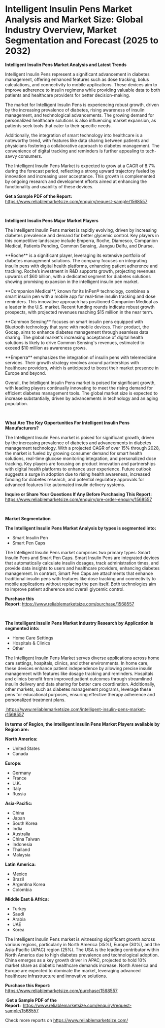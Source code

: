 <p><h1>Intelligent Insulin Pens Market Analysis and Market Size: Global Industry Overview, Market Segmentation and Forecast (2025 to 2032)</h1></p><p><strong>Intelligent Insulin Pens Market Analysis and Latest Trends</strong></p>
<p><p>Intelligent Insulin Pens represent a significant advancement in diabetes management, offering enhanced features such as dose tracking, bolus calculations, and connectivity to mobile applications. These devices aim to improve adherence to insulin regimens while providing valuable data to both patients and healthcare providers for better decision-making.</p><p>The market for Intelligent Insulin Pens is experiencing robust growth, driven by the increasing prevalence of diabetes, rising awareness of insulin management, and technological advancements. The growing demand for personalized healthcare solutions is also influencing market expansion, as patients seek tools that cater to their specific needs.</p><p>Additionally, the integration of smart technology into healthcare is a noteworthy trend, with features like data sharing between patients and physicians fostering a collaborative approach to diabetes management. The convenience of digital tracking and reminders is further appealing to tech-savvy consumers.</p><p>The Intelligent Insulin Pens Market is expected to grow at a CAGR of 8.7% during the forecast period, reflecting a strong upward trajectory fueled by innovation and increasing user acceptance. This growth is complemented by ongoing research and development efforts aimed at enhancing the functionality and usability of these devices.</p></p>
<p><strong>Get a Sample PDF of the Report:&nbsp;</strong> <a href="https://www.reliablemarketsize.com/enquiry/request-sample/1568557?utm_campaign=3555&utm_medium=2&utm_source=Github&utm_content=ia&utm_term=25032025&utm_id=intelligent-insulin-pens">https://www.reliablemarketsize.com/enquiry/request-sample/1568557</a></p>
<p>&nbsp;</p>
<p><strong>Intelligent Insulin Pens Major Market Players</strong></p>
<p><p>The Intelligent Insulin Pens market is rapidly evolving, driven by increasing diabetes prevalence and demand for better glycemic control. Key players in this competitive landscape include Emperra, Roche, Diamesco, Companion Medical, Patients Pending, Common Sensing, Jiangsu Delfu, and Dnurse.</p><p>**Roche** is a significant player, leveraging its extensive portfolio of diabetes management solutions. The company focuses on integrating insulin pens with digital health platforms, enhancing patient adherence and tracking. Roche’s investment in R&D supports growth, projecting revenues upwards of $60 billion, with a dedicated segment for diabetes solutions showing promising expansion in the intelligent insulin pen market.</p><p>**Companion Medical**, known for its InPen® technology, combines a smart insulin pen with a mobile app for real-time insulin tracking and dose reminders. This innovative approach has positioned Companion Medical as a leader in the U.S. market. Recent funding rounds indicate robust growth prospects, with projected revenues reaching $15 million in the near term.</p><p>**Common Sensing** focuses on smart insulin pens equipped with Bluetooth technology that sync with mobile devices. Their product, the Gocap, aims to enhance diabetes management through seamless data sharing. The global market's increasing acceptance of digital health solutions is likely to drive Common Sensing's revenues, estimated to exceed $10 million as awareness grows.</p><p>**Emperra** emphasizes the integration of insulin pens with telemedicine services. Their growth strategy revolves around partnerships with healthcare providers, which is anticipated to boost their market presence in Europe and beyond. </p><p>Overall, the Intelligent Insulin Pens market is poised for significant growth, with leading players continually innovating to meet the rising demand for efficient diabetes management tools. The global market size is expected to increase substantially, driven by advancements in technology and an aging population.</p></p>
<p>&nbsp;</p>
<p><strong>What Are The Key Opportunities For Intelligent Insulin Pens Manufacturers?</strong></p>
<p><p>The Intelligent Insulin Pens market is poised for significant growth, driven by the increasing prevalence of diabetes and advancements in diabetes management technology. With a projected CAGR of over 15% through 2028, the market is fueled by growing consumer demand for smart health solutions, real-time glucose monitoring integration, and personalized dose tracking. Key players are focusing on product innovation and partnerships with digital health platforms to enhance user experience. Future outlook suggests a surge in adoption due to rising health awareness, increased funding for diabetes research, and potential regulatory approvals for advanced features like automated insulin delivery systems.</p></p>
<p><strong>Inquire or Share Your Questions If Any Before Purchasing This Report:</strong> <a href="https://www.reliablemarketsize.com/enquiry/pre-order-enquiry/1568557?utm_campaign=3555&utm_medium=2&utm_source=Github&utm_content=ia&utm_term=25032025&utm_id=intelligent-insulin-pens">https://www.reliablemarketsize.com/enquiry/pre-order-enquiry/1568557</a></p>
<p>&nbsp;</p>
<p><strong>Market Segmentation</strong></p>
<p><strong>The Intelligent Insulin Pens Market Analysis by types is segmented into:</strong></p>
<p><ul><li>Smart Insulin Pen</li><li>Smart Pen Caps</li></ul></p>
<p><p>The Intelligent Insulin Pens market comprises two primary types: Smart Insulin Pens and Smart Pen Caps. Smart Insulin Pens are integrated devices that automatically calculate insulin dosages, track administration times, and provide data insights to users and healthcare providers, enhancing diabetes management. In contrast, Smart Pen Caps are attachments that enhance traditional insulin pens with features like dose tracking and connectivity to mobile applications without replacing the pen itself. Both technologies aim to improve patient adherence and overall glycemic control.</p></p>
<p><strong>Purchase this Report:&nbsp;</strong><a href="https://www.reliablemarketsize.com/purchase/1568557?utm_campaign=3555&utm_medium=2&utm_source=Github&utm_content=ia&utm_term=25032025&utm_id=intelligent-insulin-pens">https://www.reliablemarketsize.com/purchase/1568557</a></p>
<p>&nbsp;</p>
<p><strong>The Intelligent Insulin Pens Market Industry Research by Application is segmented into:</strong></p>
<p><ul><li>Home Care Settings</li><li>Hospitals & Clinics</li><li>Other</li></ul></p>
<p><p>The Intelligent Insulin Pens Market serves diverse applications across home care settings, hospitals, clinics, and other environments. In home care, these devices enhance patient independence by allowing precise insulin management with features like dosage tracking and reminders. Hospitals and clinics benefit from improved patient outcomes through streamlined insulin delivery and data sharing for better care coordination. Additionally, other markets, such as diabetes management programs, leverage these pens for educational purposes, ensuring effective therapy adherence and personalized treatment plans.</p></p>
<p><a href="https://www.reliablemarketsize.com/intelligent-insulin-pens-market-r1568557?utm_campaign=3555&utm_medium=2&utm_source=Github&utm_content=ia&utm_term=25032025&utm_id=intelligent-insulin-pens">&nbsp;https://www.reliablemarketsize.com/intelligent-insulin-pens-market-r1568557</a></p>
<p><strong>In terms of Region, the Intelligent Insulin Pens Market Players available by Region are:</strong></p>
<p>
    <p> <strong> North America: </strong>
        <ul>
            <li>United States</li>
            <li>Canada</li>
        </ul>
        </p> 
    <p> <strong> Europe: </strong>
        <ul>
            <li>Germany</li>
            <li>France</li>
            <li>U.K.</li>
            <li>Italy</li>
            <li>Russia</li>
        </ul>
        </p> 
    <p> <strong> Asia-Pacific: </strong>
        <ul>
            <li>China</li>
            <li>Japan</li>
            <li>South Korea</li>
            <li>India</li>
            <li>Australia</li>
            <li>China Taiwan</li>
            <li>Indonesia</li>
            <li>Thailand</li>
            <li>Malaysia</li>
        </ul>
        </p> 
    <p> <strong> Latin America: </strong>
        <ul>
            <li>Mexico</li>
            <li>Brazil</li>
            <li>Argentina Korea</li>
            <li>Colombia</li>
        </ul>
        </p> 
    <p> <strong> Middle East & Africa: </strong>
        <ul>
            <li>Turkey</li>
            <li>Saudi</li>
            <li>Arabia</li>
            <li>UAE</li>
            <li>Korea</li>
        </ul>
    </p>
    </p>
<p><p>The Intelligent Insulin Pens market is witnessing significant growth across various regions, particularly in North America (35%), Europe (30%), and the Asia-Pacific (APAC) region (25%). The USA is the leading contributor within North America due to high diabetes prevalence and technological adoption. China emerges as a key growth driver in APAC, projected to hold 10% market share as diabetic healthcare demands increase. North America and Europe are expected to dominate the market, leveraging advanced healthcare infrastructure and innovative solutions.</p></p>
<p><strong>Purchase this Report: </strong><a href="https://www.reliablemarketsize.com/purchase/1568557?utm_campaign=3555&utm_medium=2&utm_source=Github&utm_content=ia&utm_term=25032025&utm_id=intelligent-insulin-pens">https://www.reliablemarketsize.com/purchase/1568557</a></p>
<p>&nbsp;<strong>Get a Sample PDF of the Report:&nbsp;&nbsp;</strong><a href="https://www.reliablemarketsize.com/enquiry/request-sample/1568557?utm_campaign=3555&utm_medium=2&utm_source=Github&utm_content=ia&utm_term=25032025&utm_id=intelligent-insulin-pens">https://www.reliablemarketsize.com/enquiry/request-sample/1568557</a></p>
<p><strong></strong></p>
<p>Check more reports on <a href="https://www.reliablemarketsize.com/?utm_campaign=3555&utm_medium=2&utm_source=Github&utm_content=ia&utm_term=25032025&utm_id=intelligent-insulin-pens">https://www.reliablemarketsize.com/</a></p>